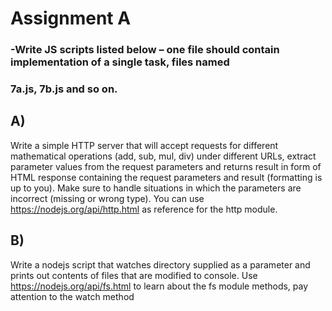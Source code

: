 # Assignment A

### -Write JS scripts listed below – one file should contain implementation of a single task, files named 
### 7a.js, 7b.js and so on.

## A) 
Write a simple HTTP server that will accept requests for different mathematical operations 
(add, sub, mul, div) under different URLs, extract parameter values from the request 
parameters and returns result in form of HTML response containing the request parameters 
and result (formatting is up to you). Make sure to handle situations in which the parameters 
are incorrect (missing or wrong type). You can use https://nodejs.org/api/http.html as 
reference for the http module.

## B) 
Write a nodejs script that watches directory supplied as a parameter and prints out contents 
of files that are modified to console. Use https://nodejs.org/api/fs.html to learn about the fs 
module methods, pay attention to the watch method
